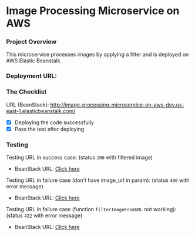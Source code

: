 # Image Processing Microservice on AWS

### Project Overview

This microservice processes images by applying a filter and is deployed on AWS Elastic Beanstalk.

### Deployment URL:

### The Checklist
URL (BeanStack): http://image-processing-microservice-on-aws-dev.us-east-1.elasticbeanstalk.com/

* [X]  Deploying the code successfully
* [X]  Pass the test after deploying

### Testing

Testing URL in success case: (status `200` with filtered image)

* BeanStack URL: [Click here]([http://image-processing-microservice-on-aws-dev.us-east-1.elasticbeanstalk.com/filteredimage?image_url=https://upload.wikimedia.org/wikipedia/commons/thumb/2/2f/Google_2015_logo.svg/1200px-Google_2015_logo.svg.png)

Testing URL in failure case (don't have image_url in param): (status `400` with error message)

* BeanStack URL: [Click here]([http://image-processing-microservice-on-aws-dev.us-east-1.elasticbeanstalk.com/filteredimage?image_url=)

Testing URL in failure case (function `filterImageFromURL` not working):
(status `422` with error message)

* BeanStack URL: [Click here]([http://image-processing-microservice-on-aws-dev.us-east-1.elasticbeanstalk.com/filteredimage?image_url=https://upload.wikimedia.org/wikipedia/commons/b/bd/Golden_tabby_and_white_kitten_n01.jpg])

